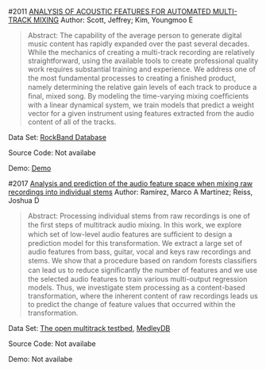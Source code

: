 #2011 [ANALYSIS OF ACOUSTIC FEATURES FOR AUTOMATED MULTI-TRACK MIXING](https://archives.ismir.net/ismir2011/paper/000027.pdf)
Author: Scott, Jeffrey; Kim, Youngmoo E
>Abstract: The capability of the average person to generate digital music content has rapidly expanded over the past several decades. While the mechanics of creating a multi-track recording are relatively straightforward, using the available tools to create professional quality work requires substantial training and experience. We address one of the most fundamental processes to creating a ﬁnished product, namely determining the relative gain levels of each track to produce a ﬁnal, mixed song. By modeling the time-varying mixing coefﬁcients with a linear dynamical system, we train models that predict a weight vector for a given instrument using features extracted from the audio content of all of the tracks.

Data Set: [RockBand Database](https://rbdb.online/)

Source Code: Not availabe

Demo: [Demo](http://music.ece.drexel.edu/research/AutoMix)

#2017 [Analysis and prediction of the audio feature space when mixing raw recordings into individual stems](http://www.aes.org/e-lib/browse.cfm?elib=19245)
Author: Ramírez, Marco A Martínez; Reiss, Joshua D
>Abstract: Processing individual stems from raw recordings is one of the ﬁrst steps of multitrack audio mixing. In this work, we explore which set of low-level audio features are sufﬁcient to design a prediction model for this transformation. We extract a large set of audio features from bass, guitar, vocal and keys raw recordings and stems. We show that a procedure based on random forests classiﬁers can lead us to reduce signiﬁcantly the number of features and we use the selected audio features to train various multi-output regression models. Thus, we investigate stem processing as a content-based transformation, where the inherent content of raw recordings leads us to predict the change of feature values that occurred within the transformation.

Data Set: [The open multitrack testbed](http://multitrack.eecs.qmul.ac.uk/), [MedleyDB](https://medleydb.weebly.com/)

Source Code: Not availabe

Demo: Not availabe

